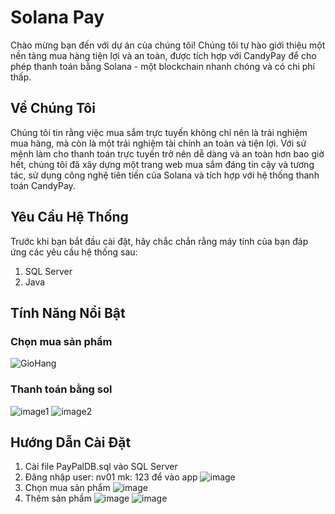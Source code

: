 # Solana Pay
Chào mừng bạn đến với dự án của chúng tôi! Chúng tôi tự hào giới thiệu một nền tảng mua hàng tiện lợi và an toàn, được tích hợp với CandyPay để cho phép thanh toán bằng Solana - một blockchain nhanh chóng và có chi phí thấp.
## Về Chúng Tôi
Chúng tôi tin rằng việc mua sắm trực tuyến không chỉ nên là trải nghiệm mua hàng, mà còn là một trải nghiệm tài chính an toàn và tiện lợi. Với sứ mệnh làm cho thanh toán trực tuyến trở nên dễ dàng và an toàn hơn bao giờ hết, chúng tôi đã xây dựng một trang web mua sắm đáng tin cậy và tương tác, sử dụng công nghệ tiên tiến của Solana và tích hợp với hệ thống thanh toán CandyPay.
## Yêu Cầu Hệ Thống
Trước khi bạn bắt đầu cài đặt, hãy chắc chắn rằng máy tính của bạn đáp ứng các yêu cầu hệ thống sau:
1. SQL Server
2. Java

## Tính Năng Nổi Bật
### Chọn mua sản phẩm 
![GioHang](https://user-images.githubusercontent.com/93584462/281585365-2d7122cd-d729-4613-af91-0cee4126863b.png)
### Thanh toán bằng sol
![image1](https://github.com/huynhhoan240403/SolanaPay/assets/93584462/a478043c-d4ab-4a09-a691-aa268d5850b7)
![image2](https://github.com/huynhhoan240403/SolanaPay/assets/93584462/bb8dcab1-82a9-4b0d-afda-4a5efde47e73)

## Hướng Dẫn Cài Đặt
1. Cài file PayPalDB.sql vào SQL Server
2. Đăng nhập user: nv01 mk: 123 để vào app
![image](https://github.com/huynhhoan240403/SolanaPay/assets/93584462/c9db9530-1dd8-49de-8d1d-8fdf013e2873)
3. Chọn mua sản phẩm 
![image](https://github.com/huynhhoan240403/SolanaPay/assets/93584462/439fa492-d00e-4e78-a132-4b83066da22d)
4. Thêm sản phẩm 
![image](https://github.com/huynhhoan240403/SolanaPay/assets/93584462/3f128d4d-e94e-4774-adf6-7236f3d8ced3)
![image](https://github.com/huynhhoan240403/SolanaPay/assets/93584462/3df5273e-fad9-46e2-bb5c-7a6e07567593)

